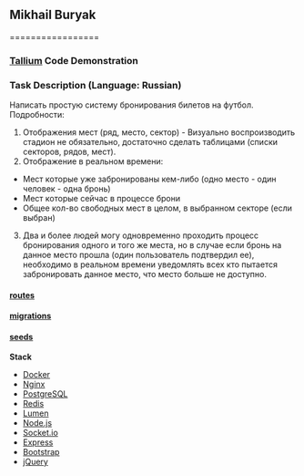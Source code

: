 ## Mikhail Buryak ##
=================
### [Tallium](https://tallium.com/) Code Demonstration ###

### Task Description (Language: Russian)

Написать простую систему бронирования билетов на футбол.
Подробности:
1) Отображения мест (ряд, место, сектор) - Визуально воспроизводить стадион не обязательно, достаточно сделать таблицами (списки секторов, рядов, мест).
2) Отображение в реальном времени:
- Мест которые уже забронированы кем-либо (одно место - один человек - одна бронь)
- Мест которые сейчас в процессе брони
- Общее кол-во свободных мест в целом, в выбранном секторе (если выбран)
3) Два и более людей могу одновременно проходить процесс бронирования одного и того же места, но в случае если бронь на данное место прошла (один пользователь подтвердил ее), необходимо в реальном времени уведомлять всех кто пытается забронировать данное место, что место больше не доступно.

#### [routes](app/app/Http/routes.php)
#### [migrations](app/database/migrations/)
#### [seeds](app/database/seeds/DatabaseSeeder.php)

**Stack**

* [Docker](https://docs.docker.com/engine/)
* [Nginx](https://www.nginx.com/resources/admin-guide/)
* [PostgreSQL](https://www.postgresql.org/docs/)
* [Redis](http://redis.io/documentation)
* [Lumen](https://lumen.laravel.com/docs/5.2)
* [Node.js](https://nodejs.org/en/docs/)
* [Socket.io](http://socket.io/docs/)
* [Express](http://expressjs.com/)
* [Bootstrap](http://www.w3schools.com/bootstrap/)
* [jQuery](http://api.jquery.com/)